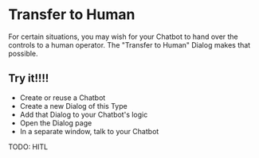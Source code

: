 # Transfer to Human

For certain situations, you may wish for your Chatbot to hand over the controls to a human operator.  The "Transfer to Human" Dialog makes that possible.

## Try it!!!!

* Create or reuse a Chatbot
* Create a new Dialog of this Type
* Add that Dialog to your Chatbot's logic
* Open the Dialog page
* In a separate window, talk to your Chatbot

TODO: HITL